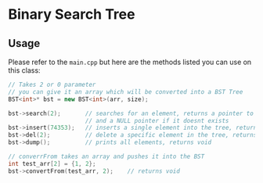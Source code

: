 Binary Search Tree
==================
Usage
-----
Please refer to the `main.cpp` but here are the methods listed you can use on this class:
```c++
// Takes 2 or 0 parameter
// you can give it an array which will be converted into a BST Tree
BST<int>* bst = new BST<int>(arr, size);

bst->search(2);       // searches for an element, returns a pointer to the element if it exists
                      // and a NULL pointer if it doesnt exists
bst->insert(74353);   // inserts a single element into the tree, returns void
bst->del(2);          // delete a specific element in the tree, returns void
bst->dump();          // prints all elements, returns void

// converrFrom takes an array and pushes it into the BST
int test_arr[2] = {1, 2};
bst->convertFrom(test_arr, 2);    // returns void
```
